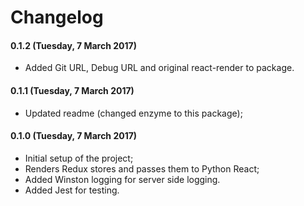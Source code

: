 # Changelog

#### 0.1.2 (Tuesday, 7 March 2017)

- Added Git URL, Debug URL and original react-render to package.

#### 0.1.1 (Tuesday, 7 March 2017)

- Updated readme (changed enzyme to this package);

#### 0.1.0 (Tuesday, 7 March 2017)

- Initial setup of the project;
- Renders Redux stores and passes them to Python React;
- Added Winston logging for server side logging.
- Added Jest for testing.
